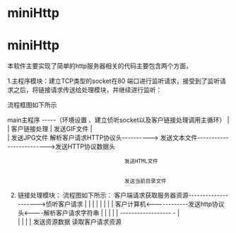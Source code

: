 # miniHttp

# miniHttp
本软件主要实现了简单的http服务器相关的代码主要包含两个方面，

1.主程序模块：建立TCP类型的socket在80 端口进行监听请求，接受到了监听请求之后，将链接请求传送给处理模块，并继续进行监听：

流程框图如下所示
   
   
   main主程序      -----（环境设置 、建立侦听socket以及客户链接处理调用主循环）
        |
        |
    客户链接处理
        |                                 发送GIF文件
        |                               
        |                                 发送JPG文件
      解析客户请求HTTP协议头---------->
                                        发送文本文件------------------------->发送HTTP协议数据头
                                          
                                         发送HTML文件
                                         
                                         
                                         发送当前目录文件
                                          
                                          
                                          
                                          
                                          
                                          

2. 链接处理模块：
流程图如下所示：
                 客户端请求获取服务器资源--------------------->侦听客户请求
                            |                                        |
                            |                                        |
                            |                                        |
                            |                                        |
                        客户计算机<------------发送http协议头<----解析客户请求字符串
                                |                                       |
                                |                                       |
                                | ------------------                -   |  
                                                  |                     |
                                                  |                     |
                                              发送资源数据       读取客户请求资源
                        
                        
                        
                        
                        
                    
